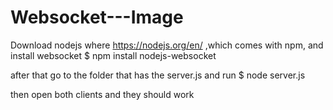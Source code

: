 # Websocket---Image

Download nodejs where https://nodejs.org/en/ ,which comes with npm, and install websocket
$ npm install nodejs-websocket

after that go to the folder that has the server.js and run
$ node server.js

then open both clients and they should work
